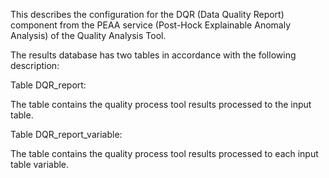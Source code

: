 This describes the configuration for the DQR (Data Quality Report) component from the PEAA service (Post-Hock Explainable Anomaly Analysis) of the Quality Analysis Tool.

The results database has two tables in accordance with the following description:

Table DQR_report:

The table contains the quality process tool results processed to the input table.

Table DQR_report_variable:

The table contains the quality process tool results processed to each input table variable.
